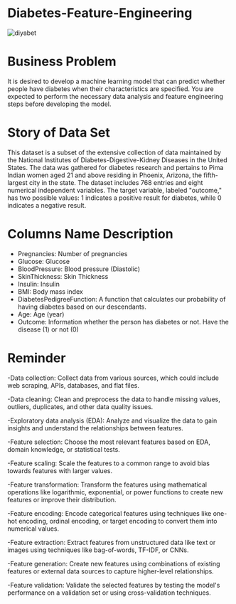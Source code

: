# Diabetes-Feature-Engineering

![diyabet](https://user-images.githubusercontent.com/126112467/232756617-cbc1b25e-faae-49a6-aeea-4da874a8338b.jpg)

# Business Problem
It is desired to develop a machine learning model that can predict whether people have diabetes when their characteristics are specified. You are expected to perform the necessary data analysis and feature engineering steps before developing the model.

# Story of Data Set
This dataset is a subset of the extensive collection of data maintained by the National Institutes of Diabetes-Digestive-Kidney Diseases in the United States. The data was gathered for diabetes research and pertains to Pima Indian women aged 21 and above residing in Phoenix, Arizona, the fifth-largest city in the state. The dataset includes 768 entries and eight numerical independent variables. The target variable, labeled "outcome," has two possible values: 1 indicates a positive result for diabetes, while 0 indicates a negative result.

# Columns Name  Description
- Pregnancies:	Number of pregnancies
- Glucose: Glucose
- BloodPressure: Blood pressure (Diastolic)
- SkinThickness: Skin Thickness
- Insulin: Insulin
- BMI:	Body mass index
- DiabetesPedigreeFunction:	A function that calculates our probability of having diabetes based on our descendants.
- Age:	Age (year)
- Outcome:	Information whether the person has diabetes or not. Have the disease (1) or not (0)

# Reminder
-Data collection: Collect data from various sources, which could include web scraping, APIs, databases, and flat files.

-Data cleaning: Clean and preprocess the data to handle missing values, outliers, duplicates, and other data quality issues.

-Exploratory data analysis (EDA): Analyze and visualize the data to gain insights and understand the relationships between features.

-Feature selection: Choose the most relevant features based on EDA, domain knowledge, or statistical tests.

-Feature scaling: Scale the features to a common range to avoid bias towards features with larger values.

-Feature transformation: Transform the features using mathematical operations like logarithmic, exponential, or power functions to create new features or improve  their distribution.

-Feature encoding: Encode categorical features using techniques like one-hot encoding, ordinal encoding, or target encoding to convert them into numerical values.

-Feature extraction: Extract features from unstructured data like text or images using techniques like bag-of-words, TF-IDF, or CNNs.

-Feature generation: Create new features using combinations of existing features or external data sources to capture higher-level relationships.

-Feature validation: Validate the selected features by testing the model's performance on a validation set or using cross-validation techniques.

